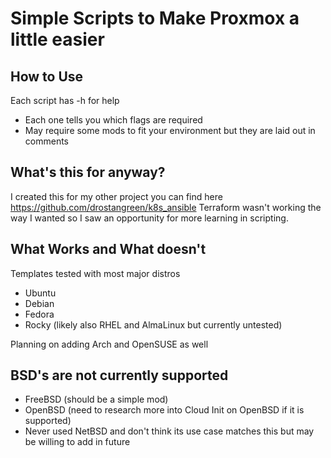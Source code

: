 # Simple Scripts to Make Proxmox a little easier

## How to Use
Each script has -h for help
- Each one tells you which flags are required
- May require some mods to fit your environment but they are laid out in comments

## What's this for anyway?
I created this for my other project you can find here https://github.com/drostangreen/k8s_ansible
Terraform wasn't working the way I wanted so I saw an opportunity for more learning in scripting.

## What Works and What doesn't
Templates tested with most major distros
- Ubuntu
- Debian
- Fedora
- Rocky (likely also RHEL and AlmaLinux but currently untested)

Planning on adding Arch and OpenSUSE as well

## BSD's are not currently supported
- FreeBSD (should be a simple mod)
- OpenBSD (need to research more into Cloud Init on OpenBSD if it is supported)
- Never used NetBSD and don't think its use case matches this but may be willing to add in future
